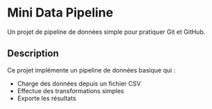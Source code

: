 # Mini Data Pipeline

Un projet de pipeline de données simple pour pratiquer Git et GitHub.

## Description
Ce projet implémente un pipeline de données basique qui :
- Charge des données depuis un fichier CSV
- Effectue des transformations simples
- Exporte les résultats
